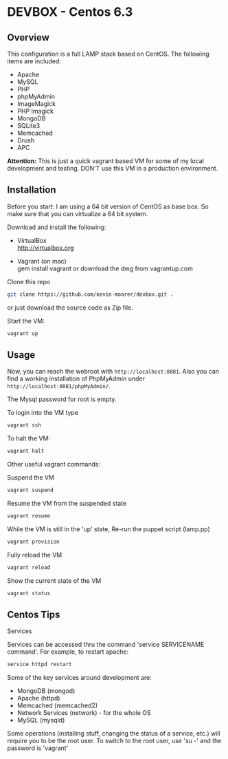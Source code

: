 # DEVBOX - Centos 6.3

## Overview

This configuration is a full LAMP stack based on CentOS.
The following items are included:

* Apache
* MySQL
* PHP
* phpMyAdmin
* ImageMagick
* PHP Imagick
* MongoDB
* SQLite3
* Memcached
* Drush
* APC


**Attention:** This is just a quick vagrant based VM for some of my local development and testing.
DON'T use this VM in a production environment.


## Installation

Before you start: 
I am using a 64 bit version of CentOS as base box. So make sure that you can virtualize a 64 bit system.

Download and install the following:

* VirtualBox  
http://virtualbox.org

* Vagrant (on mac)   
gem install vagrant or download the dmg from vagrantup.com



Clone this repo

```bash
git clone https://github.com/kevin-moorer/devbox.git .
```

or just download the source code as Zip file.

Start the VM:

```bash
vagrant up
```



## Usage

Now, you can reach the webroot with `http://localhost:8081`.
Also you can find a working installation of PhpMyAdmin under `http://localhost:8081/phpMyAdmin/`.

The Mysql password for root is empty.

To login into the VM type
```bash
vagrant ssh
```

To halt the VM:
```bash
vagrant halt
```

Other useful vagrant commands:

Suspend the VM
```bash
vagrant suspend 
```

Resume the VM from the suspended state
```bash
vagrant resume
```

While the VM is still in the 'up' state, Re-run the puppet script (lamp.pp)
```bash
vagrant provision
```

Fully reload the VM
```bash
vagrant reload
```

Show the current state of the VM
```bash
vagrant status
```


## Centos Tips

Services

Services can be accessed thru the command 'service SERVICENAME command'.
For example, to restart apache: 
```bash 
service httpd restart
```

Some of the key services around development are:
* MongoDB (mongod)
* Apache (httpd)
* Memcached (memcached2)
* Network Services (network) - for the whole OS
* MySQL (mysqld)


Some operations (installing stuff, changing the status of a service, etc.) will require you to be 
the root user. To switch to the root user, use 'su -' and the password is 'vagrant'






















